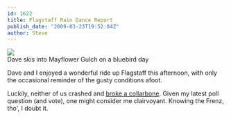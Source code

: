 ```yaml
---
id: 1622
title: Flagstaff Rain Dance Report
publish_date: "2009-03-23T19:52:04Z"
author: Steve
---
```


[![](http://lh3.ggpht.com/_zoD15FRZxcs/SuHsrVcwryI/AAAAAAAABXs/fQVzhw3VHXs/s2400/mayflower.jpg)](http://picasaweb.google.com/flagstafffrenzy/MayflowerGulchSkiReport#5395854057802870562)  
Dave skis into Mayflower Gulch on a bluebird day

Dave and I enjoyed a wonderful ride up Flagstaff this afternoon, with only the occasional reminder of the gusty conditions afoot.

Luckily, neither of us crashed and [broke a collarbone](http://www.cyclingnews.com/news.php?id=news/2009/mar09/mar23news3). Given my latest poll question (and vote), one might consider me clairvoyant. Knowing the Frenz, tho', I doubt it.
